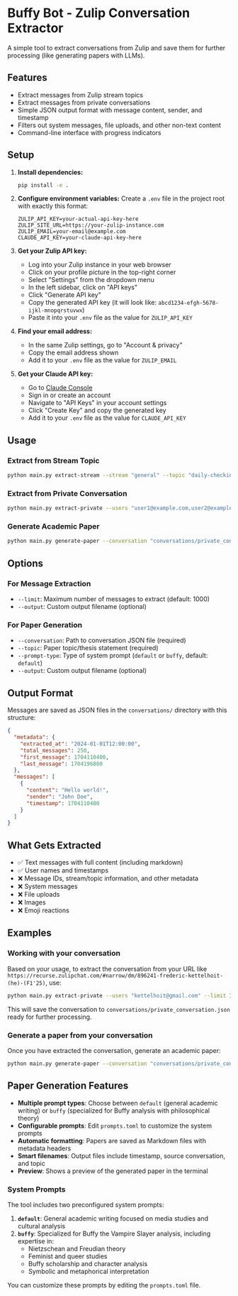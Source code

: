 # Buffy Bot - Zulip Conversation Extractor

A simple tool to extract conversations from Zulip and save them for further processing (like generating papers with LLMs).

## Features

- Extract messages from Zulip stream topics
- Extract messages from private conversations
- Simple JSON output format with message content, sender, and timestamp
- Filters out system messages, file uploads, and other non-text content
- Command-line interface with progress indicators

## Setup

1. **Install dependencies:**
   ```bash
   pip install -e .
   ```

2. **Configure environment variables:**
   Create a `.env` file in the project root with exactly this format:
   ```
   ZULIP_API_KEY=your-actual-api-key-here
   ZULIP_SITE_URL=https://your-zulip-instance.com
   ZULIP_EMAIL=your-email@example.com
   CLAUDE_API_KEY=your-claude-api-key-here
   ```

3. **Get your Zulip API key:**
   - Log into your Zulip instance in your web browser
   - Click on your profile picture in the top-right corner
   - Select "Settings" from the dropdown menu
   - In the left sidebar, click on "API keys"
   - Click "Generate API key"
   - Copy the generated API key (it will look like: `abcd1234-efgh-5678-ijkl-mnopqrstuvwx`)
   - Paste it into your `.env` file as the value for `ZULIP_API_KEY`

4. **Find your email address:**
   - In the same Zulip settings, go to "Account & privacy"
   - Copy the email address shown
   - Add it to your `.env` file as the value for `ZULIP_EMAIL`

5. **Get your Claude API key:**
   - Go to [Claude Console](https://console.anthropic.com/)
   - Sign in or create an account
   - Navigate to "API Keys" in your account settings
   - Click "Create Key" and copy the generated key
   - Add it to your `.env` file as the value for `CLAUDE_API_KEY`

## Usage

### Extract from Stream Topic
```bash
python main.py extract-stream --stream "general" --topic "daily-checkin" --limit 500
```

### Extract from Private Conversation
```bash
python main.py extract-private --users "user1@example.com,user2@example.com" --limit 1000
```

### Generate Academic Paper
```bash
python main.py generate-paper --conversation "conversations/private_conversation.json" --topic "Nietzschean values in Buffy's Gingerbread"
```

## Options

### For Message Extraction
- `--limit`: Maximum number of messages to extract (default: 1000)
- `--output`: Custom output filename (optional)

### For Paper Generation
- `--conversation`: Path to conversation JSON file (required)
- `--topic`: Paper topic/thesis statement (required)
- `--prompt-type`: Type of system prompt (`default` or `buffy`, default: `default`)
- `--output`: Custom output filename (optional)

## Output Format

Messages are saved as JSON files in the `conversations/` directory with this structure:

```json
{
  "metadata": {
    "extracted_at": "2024-01-01T12:00:00",
    "total_messages": 250,
    "first_message": 1704110400,
    "last_message": 1704196800
  },
  "messages": [
    {
      "content": "Hello world!",
      "sender": "John Doe",
      "timestamp": 1704110400
    }
  ]
}
```

## What Gets Extracted

- ✅ Text messages with full content (including markdown)
- ✅ User names and timestamps
- ❌ Message IDs, stream/topic information, and other metadata
- ❌ System messages
- ❌ File uploads
- ❌ Images
- ❌ Emoji reactions

## Examples

### Working with your conversation
Based on your usage, to extract the conversation from your URL like `https://recurse.zulipchat.com/#narrow/dm/896241-frederic-kettelhoit-(he)-(F1'25)`, use:

```bash
python main.py extract-private --users "kettelhoit@gmail.com" --limit 1000
```

This will save the conversation to `conversations/private_conversation.json` ready for further processing.

### Generate a paper from your conversation
Once you have extracted the conversation, generate an academic paper:

```bash
python main.py generate-paper --conversation "conversations/private_conversation.json" --topic "Nietzschean values in Buffy's Gingerbread" --prompt-type "buffy"
```

## Paper Generation Features

- **Multiple prompt types**: Choose between `default` (general academic writing) or `buffy` (specialized for Buffy analysis with philosophical theory)
- **Configurable prompts**: Edit `prompts.toml` to customize the system prompts
- **Automatic formatting**: Papers are saved as Markdown files with metadata headers
- **Smart filenames**: Output files include timestamp, source conversation, and topic
- **Preview**: Shows a preview of the generated paper in the terminal

### System Prompts

The tool includes two preconfigured system prompts:

1. **`default`**: General academic writing focused on media studies and cultural analysis
2. **`buffy`**: Specialized for Buffy the Vampire Slayer analysis, including expertise in:
   - Nietzschean and Freudian theory
   - Feminist and queer studies
   - Buffy scholarship and character analysis
   - Symbolic and metaphorical interpretation

You can customize these prompts by editing the `prompts.toml` file.